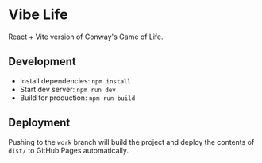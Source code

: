 # Vibe Life

React + Vite version of Conway's Game of Life.

## Development

- Install dependencies: `npm install`
- Start dev server: `npm run dev`
- Build for production: `npm run build`

## Deployment

Pushing to the `work` branch will build the project and deploy the contents of `dist/` to GitHub Pages automatically.
